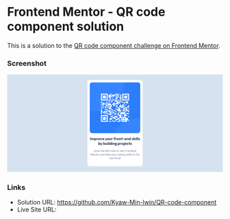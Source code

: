 # Frontend Mentor - QR code component solution

This is a solution to the [QR code component challenge on Frontend Mentor](https://www.frontendmentor.io/challenges/qr-code-component-iux_sIO_H).



### Screenshot

![](./design/Screenshot%202022-06-05%20123821.png)



### Links

- Solution URL: https://github.com/Kyaw-Min-lwin/QR-code-component
- Live Site URL: [](https://kyaw-min-lwin.github.io/QR-code-component/)
